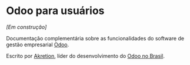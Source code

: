 # Odoo para usuários

_\[Em construção\]_

Documentação complementária sobre  as funcionalidades do software de gestão empresarial [Odoo](https://odoo.com).

 Escrito por [Akretion](https://akretion.com/pt-BR), líder do desenvolvimento do [Odoo no Brasil](https://github.com/OCA/l10n-brazil/graphs/contributors).



